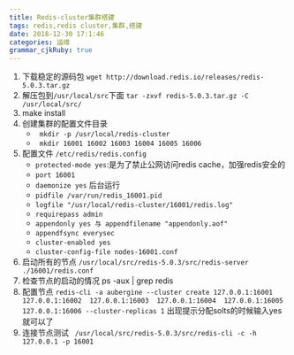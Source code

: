 ```yaml
---
title: Redis-cluster集群搭建 
tags: redis,redis cluster,集群,搭建
date: 2018-12-30 17:1:46
categories: 运维
grammar_cjkRuby: true
---
```



1. 下载稳定的源码包
	`wget http://download.redis.io/releases/redis-5.0.3.tar.gz`
2. 解压包到`/usr/local/src`下面
	`tar -zxvf redis-5.0.3.tar.gz -C /usr/local/src/`
3. make install
4. 创建集群的配置文件目录
	* ` mkdir -p /usr/local/redis-cluster`
	* ` mkdir 16001 16002 16003 16004 16005 16006`
4. 配置文件  `/etc/redis/redis.config`
	* `protected-mode yes`:是为了禁止公网访问redis cache，加强redis安全的
	* `port 16001`
	* `daemonize yes` 后台运行
	* `pidfile /var/run/redis_16001.pid`
	* `logfile "/usr/local/redis-cluster/16001/redis.log"`
	* `requirepass admin`
	* `appendonly yes 与 appendfilename "appendonly.aof"`
	* `appendfsync everysec`
	* `cluster-enabled yes`
	* `cluster-config-file nodes-16001.conf`
5. 启动所有的节点
	 `/usr/local/src/redis-5.0.3/src/redis-server ./16001/redis.conf`
6. 检查节点的启动的情况
	ps -aux | grep redis
7. 配置节点
	`redis-cli -a aubergine --cluster create 127.0.0.1:16001 127.0.0.1:16002  127.0.0.1:16003  127.0.0.1:16004  127.0.0.1:16005  127.0.0.1:16006 --cluster-replicas 1`
	出现提示分配solts的时候输入yes就可以了
8. 连接节点测试
	` /usr/local/src/redis-5.0.3/src/redis-cli -c -h 127.0.0.1 -p 16001`